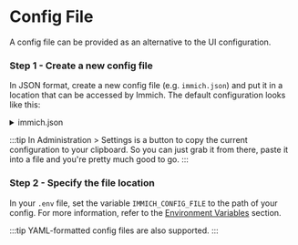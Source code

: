 # Config File

A config file can be provided as an alternative to the UI configuration.

### Step 1 - Create a new config file

In JSON format, create a new config file (e.g. `immich.json`) and put it in a location that can be accessed by Immich.
The default configuration looks like this:

<details>
<summary>immich.json</summary>

```json
{
  "ffmpeg": {
    "crf": 23,
    "threads": 0,
    "preset": "ultrafast",
    "targetVideoCodec": "h264",
    "acceptedVideoCodecs": ["h264"],
    "targetAudioCodec": "aac",
    "acceptedAudioCodecs": ["aac", "mp3", "libopus"],
    "acceptedContainers": ["mov", "ogg", "webm"],
    "targetResolution": "720",
    "maxBitrate": "0",
    "bframes": -1,
    "refs": 0,
    "gopSize": 0,
    "npl": 0,
    "temporalAQ": false,
    "cqMode": "auto",
    "twoPass": false,
    "preferredHwDevice": "auto",
    "transcode": "required",
    "tonemap": "hable",
    "accel": "disabled",
    "accelDecode": false
  },
  "job": {
    "backgroundTask": {
      "concurrency": 5
    },
    "smartSearch": {
      "concurrency": 2
    },
    "metadataExtraction": {
      "concurrency": 5
    },
    "faceDetection": {
      "concurrency": 2
    },
    "search": {
      "concurrency": 5
    },
    "sidecar": {
      "concurrency": 5
    },
    "library": {
      "concurrency": 5
    },
    "migration": {
      "concurrency": 5
    },
    "thumbnailGeneration": {
      "concurrency": 3
    },
    "videoConversion": {
      "concurrency": 1
    },
    "notifications": {
      "concurrency": 5
    }
  },
  "logging": {
    "enabled": true,
    "level": "log"
  },
  "machineLearning": {
    "enabled": true,
    "url": "http://immich-machine-learning:3003",
    "clip": {
      "enabled": true,
      "modelName": "ViT-B-32__openai"
    },
    "duplicateDetection": {
      "enabled": true,
      "maxDistance": 0.01
    },
    "facialRecognition": {
      "enabled": true,
      "modelName": "buffalo_l",
      "minScore": 0.7,
      "maxDistance": 0.5,
      "minFaces": 3
    }
  },
  "map": {
    "enabled": true,
    "lightStyle": "https://tiles.immich.cloud/v1/style/light.json",
    "darkStyle": "https://tiles.immich.cloud/v1/style/dark.json"
  },
  "reverseGeocoding": {
    "enabled": true
  },
  "metadata": {
    "faces": {
      "import": false
    }
  },
  "oauth": {
    "autoLaunch": false,
    "autoRegister": true,
    "buttonText": "Login with OAuth",
    "clientId": "",
    "clientSecret": "",
    "defaultStorageQuota": 0,
    "enabled": false,
    "issuerUrl": "",
    "mobileOverrideEnabled": false,
    "mobileRedirectUri": "",
    "scope": "openid email profile",
    "signingAlgorithm": "RS256",
    "profileSigningAlgorithm": "none",
    "storageLabelClaim": "preferred_username",
    "storageQuotaClaim": "immich_quota"
  },
  "passwordLogin": {
    "enabled": true
  },
  "storageTemplate": {
    "enabled": false,
    "hashVerificationEnabled": true,
    "template": "{{y}}/{{y}}-{{MM}}-{{dd}}/{{filename}}"
  },
  "image": {
    "thumbnail": {
      "format": "webp",
      "size": 250,
      "quality": 80
    },
    "preview": {
      "format": "jpeg",
      "size": 1440,
      "quality": 80
    },
    "colorspace": "p3",
    "extractEmbedded": false
  },
  "newVersionCheck": {
    "enabled": true
  },
  "trash": {
    "enabled": true,
    "days": 30
  },
  "theme": {
    "customCss": ""
  },
  "library": {
    "scan": {
      "enabled": true,
      "cronExpression": "0 0 * * *"
    },
    "watch": {
      "enabled": false
    }
  },
  "server": {
    "externalDomain": "",
    "loginPageMessage": ""
  },
  "notifications": {
    "smtp": {
      "enabled": false,
      "from": "",
      "replyTo": "",
      "transport": {
        "ignoreCert": false,
        "host": "",
        "port": 587,
        "username": "",
        "password": ""
      }
    }
  },
  "user": {
    "deleteDelay": 7
  }
}
```

</details>

:::tip
In Administration > Settings is a button to copy the current configuration to your clipboard.
So you can just grab it from there, paste it into a file and you're pretty much good to go.
:::

### Step 2 - Specify the file location

In your `.env` file, set the variable `IMMICH_CONFIG_FILE` to the path of your config.
For more information, refer to the [Environment Variables](/docs/install/environment-variables.md) section.

:::tip
YAML-formatted config files are also supported.
:::

